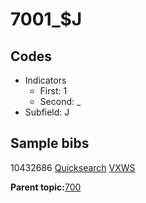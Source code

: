 # 7001\_$J

## Codes

-   Indicators
    -   First: 1
    -   Second: \_
-   Subfield: J

## Sample bibs

10432686 [Quicksearch](https://search.library.yale.edu/catalog/10432686) [VXWS](http://prodorbis.library.yale.edu:7014/vxws/GetHoldingsService?bibId=10432686)

**Parent topic:**[700](../../tags/700/700.md)

